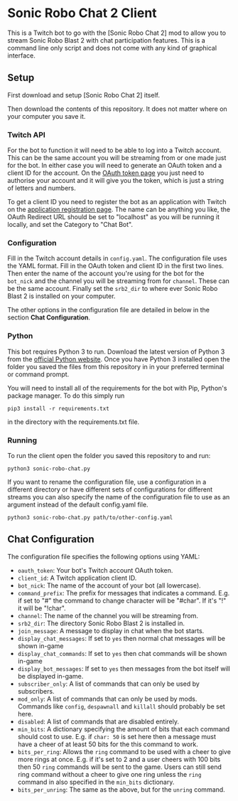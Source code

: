 # Sonic Robo Chat 2 Client

This is a Twitch bot to go with the [Sonic Robo Chat 2] mod to allow you to
stream Sonic Robo Blast 2 with chat participation features. This is a command
line only script and does not come with any kind of graphical interface.


## Setup

First download and setup [Sonic Robo Chat 2] itself.

Then download the contents of this repository. It does not matter where on your
computer you save it.


### Twitch API

For the bot to function it will need to be able to log into a Twitch account.
This can be the same account you will be streaming from or one made just for the
bot. In either case you will need to generate an OAuth token and a client ID for
the account. On the [OAuth token page] you just need to authorise your account
and it will give you the token, which is just a string of letters and numbers.

To get a client ID you need to register the bot as an application with Twitch
on the [application registration page]. The name can be anything you like, the
OAuth Redirect URL should be set to "localhost" as you will be running it
locally, and set the Category to "Chat Bot".

[OAuth token page]: https://twitchapps.com/tmi/
[application registration page]: https://dev.twitch.tv/console/apps/create

### Configuration

Fill in the Twitch account details in `config.yaml`. The configuration file uses
the YAML format. Fill in the OAuth token and client ID in the first two lines.
Then enter the name of the account you're using for the bot for the `bot_nick`
and the channel you will be streaming from for `channel`. These can be the same
account. Finally set the `srb2_dir` to where ever Sonic Robo Blast 2 is
installed on your computer.

The other options in the configuration file are detailed in below in the section
**Chat Configuration**.


### Python

This bot requires Python 3 to run. Download the latest version of Python 3 from
the [official Python website]. Once you have Python 3 installed open the folder
you saved the files from this repository in in your preferred terminal or
command prompt.

You will need to install all of the requirements for the bot with Pip, Python's
package manager. To do this simply run

`pip3 install -r requirements.txt`

in the directory with the requirements.txt file.


[official Python website]: https://python.org

### Running

To run the client open the folder you saved this repository to and run:

`python3 sonic-robo-chat.py`

If you want to rename the configuration file, use a configuration in a different
directory or have different sets of configurations for different streams you can
also specify the name of the configuration file to use as an argument instead of
the default config.yaml file.

`python3 sonic-robo-chat.py path/to/other-config.yaml`


## Chat Configuration

The configuration file specifies the following options using YAML:

* `oauth_token`: Your bot's Twitch account OAuth token.
* `client_id`: A Twitch application client ID.
* `bot_nick`: The name of the account of your bot (all lowercase).
* `command_prefix`: The prefix for messages that indicates a command. E.g. if
  set to "#" the command to change character will be "#char". If it's "!" it
  will be "!char".
* `channel`: The name of the channel you will be streaming from.
* `srb2_dir`: The directory Sonic Robo Blast 2 is installed in.
* `join_message`: A message to display in chat when the bot starts.
* `display_chat_messages`: If set to `yes` then normal chat messages will be
  shown in-game
* `display_chat_commands`: If set to `yes` then chat commands will be shown
  in-game
* `display_bot_messages`: If set to `yes` then messages from the bot itself will
  be displayed in-game.
* `subscriber_only`: A list of commands that can only be used by subscribers.
* `mod_only`: A list of commands that can only be used by mods. Commands like
  `config`, `despawnall` and `killall` should probably be set here.
* `disabled`: A list of commands that are disabled entirely.
* `min_bits`: A dictionary specifying the amount of bits that each command should
  cost to use. E.g. if `char: 50` is set here then a message must have a cheer
  of at least 50 bits for the this command to work.
* `bits_per_ring`: Allows the `ring` command to be used with a cheer to give 
  more rings at once. E.g. if it's set to 2 and a user cheers with 100 bits then
  50 `ring` commands will be sent to the game. Users can still send ring command
  without a cheer to give one ring unless the `ring` command in also specified
  in the `min_bits` dictionary.
* `bits_per_unring`: The same as the above, but for the `unring` command.
